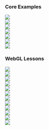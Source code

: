 ### Core Examples

<div>
  <div class="thumb">
    <div class="bg-black" data-title="Cubemap">
      <a href="#/examples/core-examples/cubemap">
        <img src="images/example-cubemap.jpg" />
      </a>
    </div>
  </div>
  <div class="thumb">
    <div class="bg-black" data-title="Fragment">
      <a href="#/examples/core-examples/fragment">
        <img src="images/example-fragment.jpg" />
      </a>
    </div>
  </div>
  <div class="thumb">
    <div class="bg-black" data-title="Instancing">
      <a href="#/examples/core-examples/instancing">
        <img src="images/example-instancing.jpg" />
      </a>
    </div>
  </div>
  <div class="thumb">
    <div class="bg-black" data-title="Mandelbrot">
      <a href="#/examples/core-examples/mandelbrot">
        <img src="images/example-mandelbrot.jpg" />
      </a>
    </div>
  </div>
  <div class="thumb">
    <div class="bg-black" data-title="Picking">
      <a href="#/examples/core-examples/picking">
        <img src="images/example-picking.jpg" />
      </a>
    </div>
  </div>
  <div class="thumb">
    <div class="bg-black" data-title="Shadowmap">
      <a href="#/examples/core-examples/shadowmap">
        <img src="images/example-shadowmap.jpg" />
      </a>
    </div>
  </div>
  <div class="thumb">
    <div class="bg-black" data-title="Transform Feedback">
      <a href="#/examples/core-examples/transform-feedback">
        <img src="images/example-transform-feedback.jpg" />
      </a>
    </div>
  </div>
</div>

### WebGL Lessons

<div>
  <div class="thumb">
    <div class="bg-black" data-name="Lesson 01" data-title="Drawing">
      <a href="#/examples/webgl-lessons/lesson-01-drawing">
        <img src="images/lesson-1.png" />
      </a>
    </div>
  </div>
  <div class="thumb">
    <div class="bg-black" data-name="Lesson 02" data-title="Color">
      <a href="#/examples/webgl-lessons/lesson-02-color">
        <img src="images/lesson-2.png" />
      </a>
    </div>
  </div>
  <div class="thumb">
    <div class="bg-black" data-name="Lesson 03" data-title="Movement">
      <a href="#/examples/webgl-lessons/lesson-03-movement">
        <img src="images/lesson-3.png" />
      </a>
    </div>
  </div>
  <div class="thumb">
    <div class="bg-black" data-name="Lesson 04" data-title="3D Objects">
      <a href="#/examples/webgl-lessons/lesson-04-3d-objects">
        <img src="images/lesson-4.png" />
      </a>
    </div>
  </div>
  <div class="thumb">
    <div class="bg-black" data-name="Lesson 05" data-title="Textures">
      <a href="#/examples/webgl-lessons/lesson-05-textures">
        <img src="images/lesson-5.png" />
      </a>
    </div>
  </div>
  <div class="thumb">
    <div class="bg-black" data-name="Lesson 06" data-title="Texture Filters">
      <a href="#/examples/webgl-lessons/lesson-06-texture-filters">
        <img src="images/lesson-6.png" />
      </a>
    </div>
  </div>
  <div class="thumb">
    <div class="bg-black" data-name="Lesson 07" data-title="Lighting">
      <a href="#/examples/webgl-lessons/lesson-07-lighting">
        <img src="images/lesson-7.png" />
      </a>
    </div>
  </div>
  <div class="thumb">
    <div class="bg-black" data-name="Lesson 08" data-title="Transparency">
      <a href="#/examples/webgl-lessons/lesson-08-transparency">
        <img src="images/lesson-8.png" />
      </a>
    </div>
  </div>
  <div class="thumb">
    <div class="bg-black" data-name="Lesson 09" data-title="Moving Objects">
      <a href="#/examples/webgl-lessons/lesson-09-moving-objects">
        <img src="images/lesson-9.png" />
      </a>
    </div>
  </div>
    <div class="thumb">
    <div class="bg-black" data-name="Lesson 10" data-title="3D World">
      <a href="#/examples/webgl-lessons/lesson-10-3d-world">
        <img src="images/lesson-10.png" />
      </a>
    </div>
  </div>
    <div class="thumb">
    <div class="bg-black" data-name="Lesson 11" data-title="Sphere">
      <a href="#/examples/webgl-lessons/lesson-11-sphere">
        <img src="images/lesson-11.png" />
      </a>
    </div>
  </div>
  <div class="thumb">
    <div class="bg-black" data-name="Lesson 10" data-title="Render To Texture">
      <a href="#/examples/webgl-lessons/lesson-16-render-texture">
        <img src="images/lesson-16.png" />
      </a>
    </div>
  </div>
</div>
